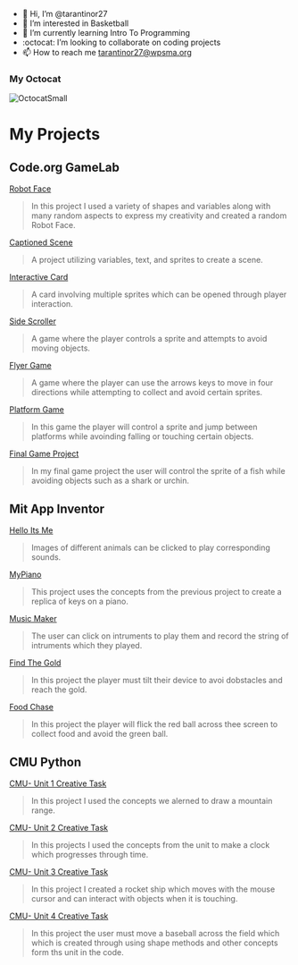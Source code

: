 - 👋 Hi, I’m @tarantinor27
- 🏀 I’m interested in Basketball
- 🌱 I’m currently learning Intro To Programming
- :octocat: I’m looking to collaborate on coding projects
- 📫 How to reach me tarantinor27@wpsma.org

### My Octocat
![OctocatSmall](https://github.com/tarantinor27/tarantinor27/assets/146843439/2ffe4270-09e0-4e51-b93f-39ae9b55d2c5)

# My Projects
## Code.org GameLab
[Robot Face](https://tarantinor27.github.io/Robot)
>In this project I used a variety of shapes and variables along with many random aspects to express my creativity and created a random Robot Face.

[Captioned Scene](https://studio.code.org/projects/gamelab/wz3iYMkA17XUaLcQlAd-tS3kiGZlkp9zKnMwDBfcRH4)
>A project utilizing variables, text, and sprites to create a scene.

[Interactive Card](https://studio.code.org/projects/gamelab/K_lYERd7_NnsnkLUdxvP42_PbTtJ4lbzmJVY-MXPsDY)
>A card involving multiple sprites which can be opened through player interaction.

[Side Scroller](https://studio.code.org/projects/gamelab/dHlBZ7kJGd__BPV0wqWcq-S8IevgtdovrE_7_h0o9is)
>A game where the player controls a sprite and attempts to avoid moving objects.

[Flyer Game](https://studio.code.org/projects/gamelab/et2g7mljs86hIzxIG5fVop3xfk8FeVpM3GwHoxc81S4)
>A game where the player can use the arrows keys to move in  four directions while attempting to collect and avoid certain sprites.

[Platform Game](https://studio.code.org/projects/gamelab/oacie2-EZ_jMEZdD-4wg5giLtbm0w7kWnqJe2ECF1pQ)
>In this game the player will control a sprite and jump between platforms while avoinding falling or touching certain objects.

[Final Game Project](https://studio.code.org/projects/gamelab/ndCMGqUwRrLRK3IURkRAlRNqZ71aX6sA61UN4mkdIuY)
>In my final game project the user will control the sprite of a fish while avoiding objects such as a shark or urchin.

## Mit App Inventor

[Hello Its Me](https://gallery.appinventor.mit.edu/?galleryid=624cf007-5658-4663-898f-89427ee6c29d)
>Images of different animals can be clicked to play corresponding sounds.

[MyPiano](https://gallery.appinventor.mit.edu/?galleryid=989082bc-2fb6-4a6f-97a0-ac435fd5cc0e)
>This project uses the concepts from the previous project to create a replica of keys on a piano.

[Music Maker](https://gallery.appinventor.mit.edu/?galleryid=166dfd5d-acb5-441c-a9b5-27c97a2264b3)
>The user can click on intruments to play them and record the string of intruments which they played.

[Find The Gold](https://gallery.appinventor.mit.edu/?galleryid=69ed90fb-38d2-46d7-9880-45bdcaef0300)
>In this project the player must tilt their device to avoi dobstacles and reach the gold.

[Food Chase](https://gallery.appinventor.mit.edu/?galleryid=b15ec821-3619-4dab-9072-3f5bb821a000)
>In this project the player will flick the red ball across thee screen to collect food and avoid the green ball.

## CMU Python


[CMU- Unit 1 Creative Task](https://academy.cs.cmu.edu/sharing/lawnGreenOwl2810)
>In this project I used the concepts we alerned to draw a mountain range.

[CMU- Unit 2 Creative Task](https://academy.cs.cmu.edu/sharing/lawnGreenCrocodile6880)
>In this projects I used the concepts from the unit to make a clock which progresses through time.

[CMU- Unit 3 Creative Task](https://academy.cs.cmu.edu/sharing/blackKitten4862)
>In this project I created a rocket ship which moves with the mouse cursor and can interact with objects when it is touching.

[CMU- Unit 4 Creative Task](https://academy.cs.cmu.edu/sharing/grayMouse3326)
>In this project the user must move a baseball across the field which which is created through using shape methods and other concepts form ths unit in the code.


